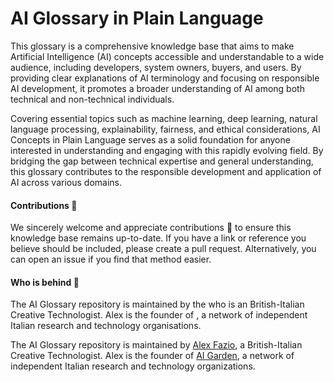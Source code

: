 # AI Glossary in Plain Language

This glossary is a comprehensive knowledge base that aims to make Artificial Intelligence (AI) concepts accessible and understandable to a wide audience, including developers, system owners, buyers, and users. By providing clear explanations of AI terminology and focusing on responsible AI development, it promotes a broader understanding of AI among both technical and non-technical individuals.

Covering essential topics such as machine learning, deep learning, natural language processing, explainability, fairness, and ethical considerations, AI Concepts in Plain Language serves as a solid foundation for anyone interested in understanding and engaging with this rapidly evolving field. By bridging the gap between technical expertise and general understanding, this glossary contributes to the responsible development and application of AI across various domains.

####  Contributions :raising_hand:

We sincerely welcome and appreciate contributions :pray: to ensure this knowledge base remains up-to-date. If you have a link or reference you believe should be included, please create a pull request. Alternatively, you can open an issue if you find that method easier.

#### Who is behind :construction_worker:

The AI Glossary repository is maintained by the  who is an British-Italian Creative Technologist. Alex is the founder of , a network of independent Italian research and technology organisations.

The AI Glossary repository is maintained by [Alex Fazio](https://www.linkedin.com/in/alxfazio/), a British-Italian Creative Technologist. Alex is the founder of [AI Garden](https://www.linkedin.com/company/100216986), a network of independent Italian research and technology organizations.
